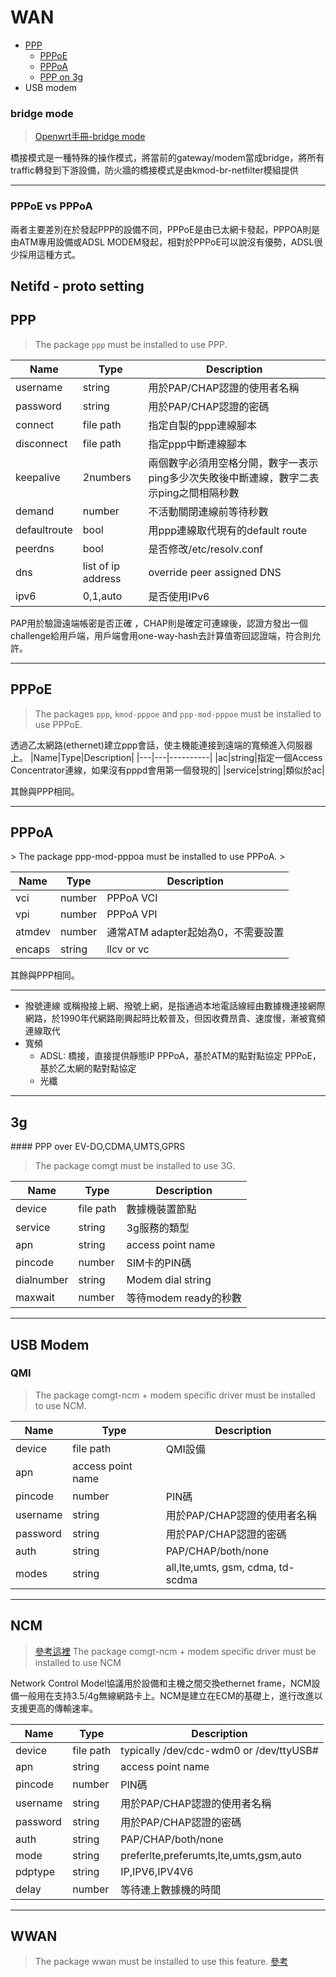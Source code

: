 

# WAN

+ [PPP](#ppp)
	- [PPPoE](#pppoe)
	- [PPPoA](#pppoa)
	- [PPP on 3g](#3g)
+ USB modem

### bridge mode

>[Openwrt手冊-bridge mode](https://openwrt.org/docs/guide-user/network/wan/bridge-mode)

橋接模式是一種特殊的操作模式，將當前的gateway/modem當成bridge，將所有traffic轉發到下游設備，防火牆的橋接模式是由kmod-br-netfilter模組提供

-----------------------------

### PPPoE vs PPPoA
兩者主要差別在於發起PPP的設備不同，PPPoE是由已太網卡發起，PPPOA則是由ATM專用設備或ADSL MODEM發起，相對於PPPoE可以說沒有優勢，ADSL很少採用這種方式。

## Netifd - proto setting
<h2 id="ppp">PPP</h2>

> The package `ppp` must be installed to use PPP.

|Name|Type|Description|
|---|---|----------|
|username|string|用於PAP/CHAP認證的使用者名稱|
|password|string|用於PAP/CHAP認證的密碼|
|connect|file path|指定自製的ppp連線腳本|
|disconnect|file path|指定ppp中斷連線腳本|
|keepalive|2numbers|兩個數字必須用空格分開，數字一表示ping多少次失敗後中斷連線，數字二表示ping之間相隔秒數|
|demand|number|不活動關閉連線前等待秒數|
|defaultroute|bool|用ppp連線取代現有的default route|
|peerdns|bool|是否修改/etc/resolv.conf|
|dns|list of ip address|override peer assigned DNS|
|ipv6|0,1,auto|是否使用IPv6|

PAP用於驗證遠端帳密是否正確 ，CHAP則是確定可連線後，認證方發出一個challenge給用戶端，用戶端會用one-way-hash去計算值寄回認證端，符合則允許。

--------------------------

<h2 id="pppoe">PPPoE</h2>

> The packages `ppp`, `kmod-pppoe` and `ppp-mod-pppoe` must be installed to use PPPoE.

透過乙太網路(ethernet)建立ppp會話，使主機能連接到遠端的寬頻進入伺服器上。
|Name|Type|Description|
|---|---|----------|
|ac|string|指定一個Access Concentrator連線，如果沒有pppd會用第一個發現的|
|service|string|類似於ac|

其餘與PPP相同。

------------
<h2 id="pppoa">PPPoA</h2>
> The package ppp-mod-pppoa must be installed to use PPPoA.
> 

|Name|Type|Description|
|---|---|----------|
|vci|number|PPPoA VCI|
|vpi|number|PPPoA VPI|
|atmdev|number|通常ATM adapter起始為0，不需要設置|
|encaps|string|llcv or vc|

其餘與PPP相同。

----------------------
+ 撥號連線
	或稱撥接上網、撥號上網，是指通過本地電話線經由數據機連接網際網路，於1990年代網路剛興起時比較普及，但因收費昂貴、速度慢，漸被寬頻連線取代
+ 寬頻
	- ADSL:
        橋接，直接提供靜態IP
        PPPoA，基於ATM的點對點協定
        PPPoE，基於乙太網的點對點協定
	- 光纖

--------------------

<h2 id="3g">3g</h2>
#### PPP over EV-DO,CDMA,UMTS,GPRS

> The package comgt must be installed to use 3G.
> 

|Name|Type|Description|
|---|---|----------|
|device|file path|數據機裝置節點|
|service|string|3g服務的類型|
|apn|string|access point name|
|pincode|number|SIM卡的PIN碼|
|dialnumber|string|Modem dial string|
|maxwait|number|等待modem ready的秒數|

----------------
## USB Modem

### QMI

> The package comgt-ncm + modem specific driver must be installed to use NCM.
> 

|Name|Type|Description|
|---|---|----------|
|device|file path|QMI設備|
|apn|access point name|
|pincode|number|PIN碼|
|username|string|用於PAP/CHAP認證的使用者名稱|
|password|string|用於PAP/CHAP認證的密碼|
|auth|string|PAP/CHAP/both/none|
|modes|string|all,lte,umts, gsm, cdma, td-scdma|

-----------------------------

## NCM
> [參考這裡](https://wowothink.com/588ebc22/)
> The package comgt-ncm + modem specific driver must be installed to use NCM

Network Control Model協議用於設備和主機之間交換ethernet frame，NCM設備一般用在支持3.5/4g無線網路卡上。NCM是建立在ECM的基礎上，進行改進以支援更高的傳輸速率。

|Name|Type|Description|
|---|---|----------|
|device|file path| typically /dev/cdc-wdm0 or /dev/ttyUSB#|
|apn|string|access point name|
|pincode|number|PIN碼|
|username|string|用於PAP/CHAP認證的使用者名稱|
|password|string|用於PAP/CHAP認證的密碼|
|auth|string|PAP/CHAP/both/none|
|mode|string|preferlte,preferumts,lte,umts,gsm,auto|
|pdptype|string|IP,IPV6,IPV4V6|
|delay|number|等待連上數據機的時間|

----------------------------------

## WWAN
>  The package wwan must be installed to use this feature. 
>  [參考](https://www.rohm.com.tw/electronics-basics/wireless/wireless_what1)



